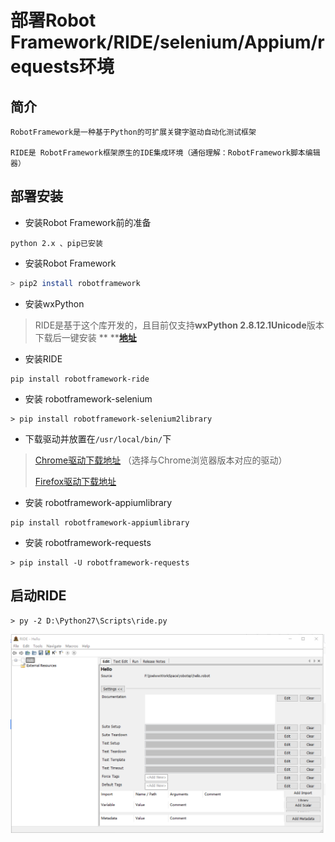# 部署Robot Framework/RIDE/selenium/Appium/requests环境

## 简介

```
RobotFramework是一种基于Python的可扩展关键字驱动自动化测试框架

RIDE是 RobotFramework框架原生的IDE集成环境（通俗理解：RobotFramework脚本编辑器）
```

## 部署安装

* 安装Robot Framework前的准备

```
python 2.x 、pip已安装
```

* 安装Robot Framework

```bash
> pip2 install robotframework
```

* 安装wxPython 

> RIDE是基于这个库开发的，且目前仅支持**wxPython 2.8.12.1Unicode**版本  下载后一键安装 ** **[**地址**](https://sourceforge.net/projects/wxpython/files/wxPython/2.8.12.1)

* 安装RIDE

```
pip install robotframework-ride
```

* 安装 robotframework-selenium

```
> pip install robotframework-selenium2library
```

* 下载驱动并放置在`/usr/local/bin/`下

> [Chrome驱动下载地址](http://chromedriver.storage.googleapis.com/index.html)  （选择与Chrome浏览器版本对应的驱动）
>
> [Firefox驱动下载地址](https://github.com/mozilla/geckodriver/releases)

* 安装 robotframework-appiumlibrary

```
pip install robotframework-appiumlibrary
```

* 安装 robotframework-requests

```
> pip install -U robotframework-requests
```

## 启动RIDE

```
> py -2 D:\Python27\Scripts\ride.py
```

![](/assets/ride.png)

